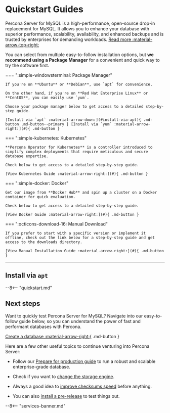 # Quickstart Guides

Percona Server for MySQL is a high-performance, open-source drop-in replacement for MySQL. It allows you to enhance your database with superior performance, scalability, availability, and enhanced backups and is trusted by enterprises for demanding workloads. [Read more :material-arrow-top-right:](#)

You can select from multiple easy-to-follow installation options, but **we recommend using a Package Manager** for a convenient and quick way to try the software first.

=== ":simple-windowsterminal: Package Manager"

    If you're on **Ubuntu** or **Debian**, use `apt` for convenience.
    
    On the other hand, if you're on **Red Hat Enterprise Linux** or **CentOS**, you can easily use `yum`.
    
    Choose your package manager below to get access to a detailed step-by-step guide.

    [Install via `apt` :material-arrow-down:](#install-via-apt){ .md-button .md-button--primary } [Install via `yum` :material-arrow-right:](#){ .md-button }

=== ":simple-kubernetes: Kubernetes"

    **Percona Operator for Kubernetes** is a controller introduced to simplify complex deployments that require meticulous and secure database expertise.
    
    Check below to get access to a detailed step-by-step guide.

    [View Kubernetes Guide :material-arrow-right:](#){ .md-button }

=== ":simple-docker: Docker"

    Get our image from **Docker Hub** and spin up a cluster on a Docker container for quick evaluation.

    Check below to get access to a detailed step-by-step guide.

    [View Docker Guide :material-arrow-right:](#){ .md-button }

=== ":octicons-download-16: Manual Download"

    If you prefer to start with a specific version or implement it offline, check out the link below for a step-by-step guide and get access to the downloads directory.

    [View Manual Installation Guide :material-arrow-right:](#){ .md-button }

---

## Install via `apt`

--8<-- "quickstart.md"

## Next steps

Want to quickly test Percona Server for MySQL? Navigate into our easy-to-follow guide below, so you can understand the power of fast and performant databases with Percona.

[Create a database :material-arrow-right:](#){ .md-button }

Here are a few other useful topics to continue venturing into Percona Server:

- Follow our [Prepare for production guide](#) to run a robust and scalable enterprise-grade database.

- Check if you want to [change the storage engine](#).

- Always a good idea to [improve checksums speed](#) before anything.

- You can also [install a pre-release](#) to test things out.

--8<-- "services-banner.md"